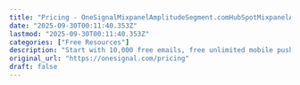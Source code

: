 ```yaml
---
title: "Pricing - OneSignalMixpanelAmplitudeSegment.comHubSpotMixpanelAmplitudeSegment.comHubSpotMixpanelAmp"
date: "2025-09-30T00:11:40.353Z"
lastmod: "2025-09-30T00:11:40.353Z"
categories: ["Free Resources"]
description: "Start with 10,000 free emails, free unlimited mobile push, and 10,000 free web push. Let’s find a plan that’s right for you."
original_url: "https://onesignal.com/pricing"
draft: false
---
```

